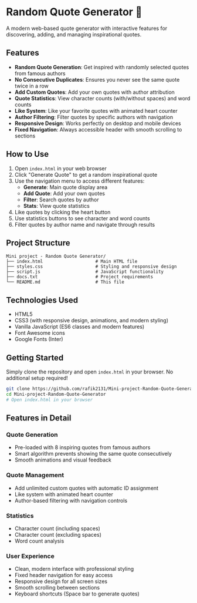 # Random Quote Generator 💭

A modern web-based quote generator with interactive features for discovering, adding, and managing inspirational quotes.

## Features

- **Random Quote Generation**: Get inspired with randomly selected quotes from famous authors
- **No Consecutive Duplicates**: Ensures you never see the same quote twice in a row
- **Add Custom Quotes**: Add your own quotes with author attribution
- **Quote Statistics**: View character counts (with/without spaces) and word counts
- **Like System**: Like your favorite quotes with animated heart counter
- **Author Filtering**: Filter quotes by specific authors with navigation
- **Responsive Design**: Works perfectly on desktop and mobile devices
- **Fixed Navigation**: Always accessible header with smooth scrolling to sections

## How to Use

1. Open `index.html` in your web browser
2. Click "Generate Quote" to get a random inspirational quote
3. Use the navigation menu to access different features:
   - **Generate**: Main quote display area
   - **Add Quote**: Add your own quotes
   - **Filter**: Search quotes by author
   - **Stats**: View quote statistics
4. Like quotes by clicking the heart button
5. Use statistics buttons to see character and word counts
6. Filter quotes by author name and navigate through results

## Project Structure

```
Mini project - Random Quote Generator/
├── index.html                    # Main HTML file
├── styles.css                    # Styling and responsive design
├── script.js                     # JavaScript functionality
├── docs.txt                      # Project requirements
└── README.md                     # This file
```

## Technologies Used

- HTML5
- CSS3 (with responsive design, animations, and modern styling)
- Vanilla JavaScript (ES6 classes and modern features)
- Font Awesome icons
- Google Fonts (Inter)

## Getting Started

Simply clone the repository and open `index.html` in your browser. No additional setup required!

```bash
git clone https://github.com/rafik2131/Mini-project-Random-Quote-Generator.git
cd Mini-project-Random-Quote-Generator
# Open index.html in your browser
```

## Features in Detail

### Quote Generation
- Pre-loaded with 8 inspiring quotes from famous authors
- Smart algorithm prevents showing the same quote consecutively
- Smooth animations and visual feedback

### Quote Management
- Add unlimited custom quotes with automatic ID assignment
- Like system with animated heart counter
- Author-based filtering with navigation controls

### Statistics
- Character count (including spaces)
- Character count (excluding spaces)
- Word count analysis

### User Experience
- Clean, modern interface with professional styling
- Fixed header navigation for easy access
- Responsive design for all screen sizes
- Smooth scrolling between sections
- Keyboard shortcuts (Space bar to generate quotes)

